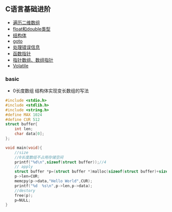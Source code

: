 ## C语言基础进阶
* [遍历二维数组](./a.md)
* [float和double类型](./b.md)
* [结构体](./struct.md)
* [goto](./goto.md)
* [处理错误信息](./solve_error.md)
* [函数指针](./func_ptr.md)
* [指针数组、数组指针](./ptr_and_arr.md)
* [Volatile](./keyword.md)
### basic
* 0长度数组  结构体实现变长数组的写法
```c
#include <stdio.h>
#include <stdlib.h>
#include <string.h>
#define MAX 1024
#define CUR 512
struct buffer{
    int len;
    char data[0];
};

void main(void){
    //size
    //0长度数组不占用存储空间
    printf("%d\n",sizeof(struct buffer));//4
    // apply
    struct buffer *p=(struct buffer *)malloc(sizeof(struct buffer)+sizeof(char)*CUR);
    p->len=CUR;
    memcpy(p->data,"Hello World",CUR);
    printf("%d  %s\n",p->len,p->data);
    //destory
    free(p);
    p=NULL;
}
```
